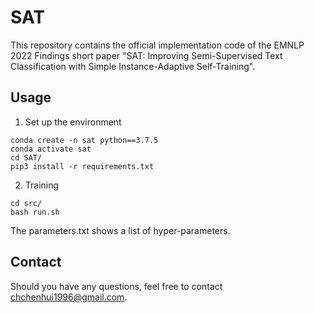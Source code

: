 # SAT
This repository contains the official implementation code of the EMNLP 2022 Findings short paper "SAT: Improving Semi-Supervised Text Classification with Simple Instance-Adaptive Self-Training".


## Usage

1. Set up the environment
```
conda create -n sat python==3.7.5
conda activate sat
cd SAT/
pip3 install -r requirements.txt
```

2. Training
```
cd src/
bash run.sh
```
The parameters.txt shows a list of hyper-parameters.

## Contact
Should you have any questions, feel free to contact [chchenhui1996@gmail.com](chchenhui1996@gmail.com).
